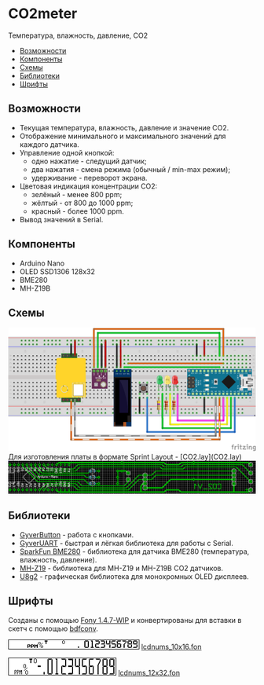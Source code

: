 # CO2meter
Температура, влажность, давление, CO2
- [Возможности](https://github.com/killadog/CO2meter#%D0%B2%D0%BE%D0%B7%D0%BC%D0%BE%D0%B6%D0%BD%D0%BE%D1%81%D1%82%D0%B8)
- [Компоненты](https://github.com/killadog/CO2meter#%D0%BA%D0%BE%D0%BC%D0%BF%D0%BE%D0%BD%D0%B5%D0%BD%D1%82%D1%8B)
- [Схемы](https://github.com/killadog/CO2meter#%D1%81%D1%85%D0%B5%D0%BC%D1%8B)
- [Библиотеки](https://github.com/killadog/CO2meter#%D0%B1%D0%B8%D0%B1%D0%BB%D0%B8%D0%BE%D1%82%D0%B5%D0%BA%D0%B8)
- [Шрифты]()
## Возможности
- Текущая температура, влажность, давление и значение CO2.
- Отображение минимального и максимального значений для каждого датчика.
- Управление одной кнопкой:
  - одно нажатие - следущий датчик;
  - два нажатия - смена режима (обычный / min-max режим);
  - удерживание - переворот экрана.
- Цветовая индикация концентрации CO2:
  - зелёный - менее 800 ppm;
  - жёлтый - от 800 до 1000 ppm;
  - красный - более 1000 ppm.
- Вывод значений в Serial.
## Компоненты
- Arduino Nano
- OLED SSD1306 128x32
- BME280
- MH-Z19B
## Схемы
<img src="CO2meter_01.png">
Для изготовления платы в формате Sprint Layout - [CO2.lay](CO2.lay)
<img src="CO2_02.png">

## Библиотеки

- [GyverButton](https://github.com/AlexGyver/GyverLibs/tree/master/GyverButton) - работа с кнопками.
- [GyverUART](https://github.com/AlexGyver/GyverLibs/tree/master/GyverUART) - быстрая и лёгкая библиотека для работы с Serial.
- [SparkFun BME280](https://github.com/sparkfun/SparkFun_BME280_Arduino_Library) - библиотека для датчика BME280 (температура, влажность, давление).
- [MH-Z19](https://github.com/WifWaf/MH-Z19) - библиотека для MH-Z19 и MH-Z19B CO2 датчиков.
- [U8g2](https://github.com/olikraus/u8g2) - графическая библиотека для монохромных OLED дисплеев.
## Шрифты
Созданы с помощью [Fony 1.4.7-WIP](http://hukka.ncn.fi/?fony) и конвертированы для вставки в скетч с помощью [bdfconv](https://github.com/olikraus/u8g2/tree/master/tools/font/bdfconv).

<img src="lcdnums_10x16.png"> [lcdnums_10x16.fon](lcdnums_10x16.fon)

<img src="lcdnums_12x32.png"> [lcdnums_12x32.fon](lcdnums_12x32.fon)
